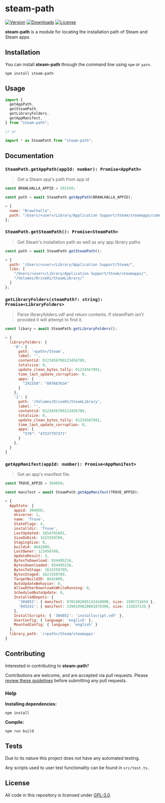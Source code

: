 # steam-path

[![Version](https://img.shields.io/npm/v/steam-path.svg?style=flat-square)](https://www.npmjs.com/package/steam-path)
[![Downloads](https://img.shields.io/npm/dt/steam-path.svg?style=flat-square)](https://www.npmjs.com/package/steam-path)
[![License](https://img.shields.io/github/license/itselectroz/steam-path)](https://www.npmjs.com/package/steam-path)

**steam-path** is a module for locating the installation path of Steam and Steam apps.

## Installation

You can install **steam-path** through the command line using `npm` or `yarn`.

```console
npm install steam-path
```

## Usage

```javascript
import {
  getAppPath,
  getSteamPath,
  getLibraryFolders,
  getAppManifest,
} from "steam-path";

// or

import * as SteamPath from "steam-path";
```

## Documentation

### `SteamPath.getAppPath(appId: number): Promise<AppPath>`

> Get a Steam app's path from app id

```javascript
const BRAWLHALLA_APPID = 291550;

const path = await SteamPath.getAppPath(BRAWLHALLA_APPID);

> {
  name: "Brawlhalla",
  path: "/Users/<user>/Library/Application Support/Steam/steamapps/common/Brawlhalla"
};
```

### `SteamPath.getSteamPath(): Promise<SteamPath>`

> Get Steam's installation path as well as any app library paths

```javascript
const path = await SteamPath.getSteamPath();

> {
  path: "/Users/<user>/Library/Application Support/Steam/",
  libs: [
    "/Users/<user>/Library/Application Support/Steam/steamapps/",
    "/Volumes/Drive01/SteamLibrary/"
  ]
};
```

### `getLibraryFolders(steamPath?: string): Promise<LibraryFolders>`

> Parse libraryfolders.vdf and return contents.
> If steamPath isn't provided it will attempt to find it.

```javascript
const libary = await SteamPath.getLibraryFolders();

> {
  libraryfolders: {
    '0': {
      path: '<path>/Steam',
      label: '',
      contentid: 0123456789123456789,
      totalsize: 0,
      update_clean_bytes_tally: 01234567891,
      time_last_update_corruption: 0,
      apps: {
        "291550": "897667634"
      }
    },
    '1': {
      path: '/Volumes/Drive01/SteamLibrary',
      label: '',
      contentid: 0123456789123456789,
      totalsize: 0,
      update_clean_bytes_tally: 01234567891,
      time_last_update_corruption: 0,
      apps: {
        "570": "47537797371"
      }
    },
  }
}
```

### `getAppManifest(appId: number): Promise<AppManifest>`

> Get an app's manifest file.

```javascript
const TROVE_APPID = 304050;

const manifest = await SteamPath.getAppManifest(TROVE_APPID);

> {
  AppState: {
    appid: 304050,
    Universe: 1,
    name: 'Trove',
    StateFlags: 4,
    installdir: 'Trove',
    LastUpdated: 1654701681,
    SizeOnDisk: 1621558789,
    StagingSize: 0,
    buildid: 8642809,
    LastOwner: 123456789,
    UpdateResult: 2,
    BytesToDownload: 934495216,
    BytesDownloaded: 934495216,
    BytesToStage: 1621558789,
    BytesStaged: 1621558789,
    TargetBuildID: 8642809,
    AutoUpdateBehavior: 0,
    AllowOtherDownloadsWhileRunning: 0,
    ScheduledAutoUpdate: 0,
    InstalledDepots: {
      '304052': { manifest: 8702402695142410000, size: 1505721654 },
      '845241': { manifest: 3390199620801870300, size: 115837135 }
    },
    InstallScripts: { '304052': 'installscript.vdf' },
    UserConfig: { language: 'english' },
    MountedConfig: { language: 'english' }
  },
  library_path: '/<path>/Steam/steamapps'
}
```

## Contributing

Interested in contributing to **steam-path**?

Contributions are welcome, and are accepted via pull requests. Please [review these guidelines](contributing.md) before submitting any pull requests.

### Help

**Installing dependencies:**

```console
npm install
```

**Compile:**

```console
npm run build
```

## Tests

Due to its nature this project does not have any automated testing.

Any scripts used to user test functionality can be found in `src/test.ts`.

## License

All code in this repository is licensed under [GPL-3.0](LICENSE).
